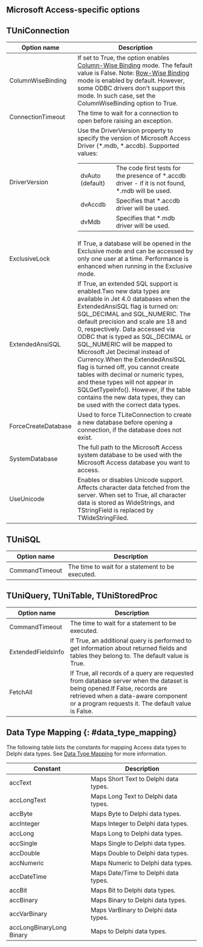 ﻿
## Microsoft Access-specific options

## TUniConnection

|Option name|Description|
|---|---|
|ColumnWiseBinding|If set to True, the option enables <a href="https://msdn.microsoft.com/en-us/library/ms713541(v=vs.85).aspx" target="_blank">Column-Wise Binding</a> mode. The fefault value is False. Note: <a href="https://msdn.microsoft.com/en-us/library/ms711730%28v=vs.85%29.aspx" target="_blank">Row-Wise Binding</a> mode is enabled by default. However, some ODBC drivers don't support this mode. In such case, set the ColumnWiseBinding option to True. |
|ConnectionTimeout|The time to wait for a connection to open before raising an exception.|
|DriverVersion|Use the DriverVersion property to specify the version of Microsoft Access Driver (*.mdb, *.accdb). Supported values:<table><tr><td>dvAuto (default)</td><td>The code first tests for the presence of *.accdb driver - if it is not found, *.mdb will be used.</td></tr><tr><td>dvAccdb</td><td>Specifies that *.accdb driver will be used.</td></tr><tr><td>dvMdb</td><td>Specifies that *.mdb driver will be used.</td></tr></table>|
|ExclusiveLock|If True, a database will be opened in the Exclusive mode and can be accessed by only one user at a time. Performance is enhanced when running in the Exclusive mode.|
|ExtendedAnsiSQL|If True, an extended SQL support is enabled.Two new data types are available in Jet 4.0 databases when the ExtendedAnsiSQL flag is turned on: SQL_DECIMAL and SQL_NUMERIC. The default precision and scale are 18 and 0, respectively. Data accessed via ODBC that is typed as SQL_DECIMAL or SQL_NUMERIC will be mapped to Microsoft Jet Decimal instead of Currency.When the ExtendedAnsiSQL flag is turned off, you cannot create tables with decimal or numeric types, and these types will not appear in SQLGetTypeInfo(). However, if the table contains the new data types, they can be used with the correct data types.|
|ForceCreateDatabase|Used to force TLiteConnection to create a new database before opening a connection, if the database does not exist.|
|SystemDatabase|The full path to the Microsoft Access system database to be used with the Microsoft Access database you want to access.|
|UseUnicode|Enables or disables Unicode support. Affects character data fetched from the server. When set to True, all character data is stored as WideStrings, and TStringField is replaced by TWideStringFiled.|


## TUniSQL

|Option name|Description|
|---|---|
|CommandTimeout|The time to wait for a statement to be executed.|


## TUniQuery, TUniTable, TUniStoredProc

|Option name|Description|
|---|---|
|CommandTimeout|The time to wait for a statement to be executed.|
|ExtendedFieldsInfo|If True, an additional query is performed to get information about returned fields and tables they belong to. The default value is True.|
|FetchAll|If True, all records of a query are requested from database server when the dataset is being opened.If False, records are retrieved when a data-aware component or a program requests it. The default value is False.|


## Data Type Mapping {: #data_type_mapping}

The following table lists the constants for mapping Access data types to Delphi data types. See [Data Type Mapping](./data_type_mapping.md) for more information.

| Constant | Description |
|---|---|
| accText | Maps Short Text to Delphi data types. |
| accLongText | Maps Long Text to Delphi data types. |
| accByte | Maps Byte to Delphi data types. |
| accInteger | Maps Integer to Delphi data types. |
| accLong | Maps Long to Delphi data types. |
| accSingle | Maps Single to Delphi data types. |
| accDouble | Maps Double to Delphi data types. |
| accNumeric | Maps Numeric to Delphi data types. |
| accDateTime | Maps Date/Time to Delphi data types. |
| accBit | Maps Bit to Delphi data types. |
| accBinary | Maps Binary to Delphi data types. |
| accVarBinary | Maps VarBinary to Delphi data types. |
| accLongBinaryLong Binary | Maps to Delphi data types. |
